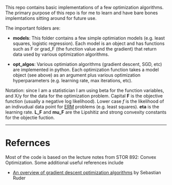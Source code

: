 
This repo contains basic implementations of a few optimization algorithms. The primary purpose of this repo is for me to learn and have bare bones implemtations sitting around for future use.

The important folders are:

- **models**: This folder contains a few simple optimiation models (e.g. least squares, logistic regression). Each model is an object and has functions such as F or grad_F (the function value and the gradient) that return data used by various optimization algorithms. 

- **opt_algos**: Various optimiation algorithms (gradient descent, SGD, etc) are implemented in python. Each optimization function takes a model object (see above) as an argument plus various optimization hyperparameters (e.g. learning rate, max iterations, etc). 


Notation: since I am a statistician I am using beta for the function variables, and X/y for the data for the optimization problem. Capital **F** is the objective function (usually a negative log likelihood). Lower case *f* is the likelihood of an indivudual data point for [ERM](https://cs.stanford.edu/~quocle/TeoLeSmoVis07.pdf) problems (e.g. least squares). **eta** is the learning rate. **L_F** and **mu_F** are the Lipshitiz and strong convexity constants for the objectie fuction.

---

# Refernces

Most of the code is based on the lecture notes from STOR 892: Convex Optimization. Some additional useful references include

- [An overview of gradient descent optimization algorithms](http://sebastianruder.com/optimizing-gradient-descent/index.html) by Sebastian Ruder
